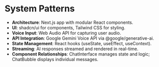 # System Patterns

- **Architecture**: Next.js app with modular React components.
- **UI**: shadcn/ui for components, Tailwind CSS for styling.
- **Voice Input**: Web Audio API for capturing user audio.
- **API Integration**: Google Gemini Voice API via @google/generative-ai.
- **State Management**: React hooks (useState, useEffect, useContext).
- **Streaming**: AI responses streamed and rendered in real-time.
- **Component Relationships**: ChatInterface manages state and logic; ChatBubble displays individual messages.
